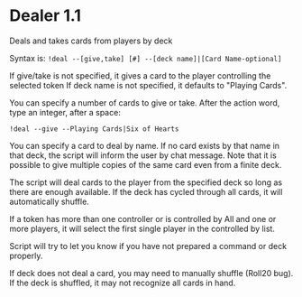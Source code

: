 # Dealer 1.1
Deals and takes cards from players by deck

Syntax is:
`!deal --[give,take] [#] --[deck name]|[Card Name-optional]`

If give/take is not specified, it gives a card to the player controlling the selected token If deck name is not specified, it defaults to "Playing Cards".

You can specify a number of cards to give or take. After the action word, type an integer, after a space:

`!deal --give --Playing Cards|Six of Hearts`

You can specify a card to deal by name. If no card exists by that name in that deck, the script will inform the user by chat message. Note that it is possible to give multiple copies of the same card even from a finite deck.

The script will deal cards to the player from the specified deck so long as there are enough available. If the deck has cycled through all cards, it will automatically shuffle.

If a token has more than one controller or is controlled by All and one or more players, it will select the first single player in the controlled by list.

Script will try to let you know if you have not prepared a command or deck properly.

If deck does not deal a card, you may need to manually shuffle (Roll20 bug). If the deck is shuffled, it may not recognize all cards in hand.
